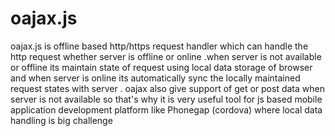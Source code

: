 # oajax.js
oajax.js is offline based http/https request handler which can handle the http request whether server is offline or online .when server is not available or offline its maintain state of request using local data storage of browser and when server is online its automatically sync the locally maintained request states with server . oajax also give support of get or post data when server is not available so that's why it is very useful tool for js based mobile application development platform like Phonegap (cordova) where local data handling is big challenge 
